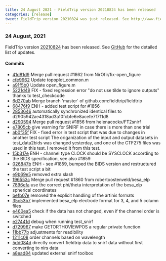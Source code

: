 ```yaml
---
title: 24 August 2021 - FieldTrip version 20210824 has been released
categories: [release]
tweet: FieldTrip version 20210824 was just released. See http://www.fieldtriptoolbox.org/#24-august-2021
---
```


### 24 August, 2021

FieldTrip version [20210824](http://github.com/fieldtrip/fieldtrip/releases/tag/20210824) has been released.
See [GitHub](https://github.com/fieldtrip/fieldtrip/compare/20210816...20210824) for the detailed list of updates.

#### Commits

- [41d81d9](http://github.com/fieldtrip/fieldtrip/commit/41d81d9) Merge pull request #1862 from NirOfir/fix-open_figure
- [cfe9962](http://github.com/fieldtrip/fieldtrip/commit/cfe9962) Update topoplot_common.m
- [a91f5b0](http://github.com/fieldtrip/fieldtrip/commit/a91f5b0) Update open_figure.m
- [5221d49](http://github.com/fieldtrip/fieldtrip/commit/5221d49) FIX - fixed regression error "do not use tilde to ignore outputs" thanks to test_checkcode
- [6d270ab](http://github.com/fieldtrip/fieldtrip/commit/6d270ab) Merge branch 'master' of github.com:fieldtrip/fieldtrip
- [68476f9](http://github.com/fieldtrip/fieldtrip/commit/68476f9) ENH - added test script for #1856
- [2853646](http://github.com/fieldtrip/fieldtrip/commit/2853646) automatically synchronized identical files to d2905942ae4318ad3a10fcbfe6e8acefe7f711d8
- [d290594](http://github.com/fieldtrip/fieldtrip/commit/d290594) Merge pull request #1856 from helenacockx/FT2snirf
- [e7805cb](http://github.com/fieldtrip/fieldtrip/commit/e7805cb) give warning for SNIRF in case there is more than one trial
- [ab0f35f](http://github.com/fieldtrip/fieldtrip/commit/ab0f35f) FIX - fixed error in test script that was due to changes in another test script The origanization of the input and output datasets in test_data2bids was changed yesterday, and one of the CTF275 files was used in this test. I removed it from this test.
- [15b317e](http://github.com/fieldtrip/fieldtrip/commit/15b317e) ENH - channel type CLOCK should be SYSCLOCK according to the BIDS specification, see also #1859
- [026847b](http://github.com/fieldtrip/fieldtrip/commit/026847b) ENH - see #1859, bumped the BIDS version and restructured the test script a bit
- [e9b69e5](http://github.com/fieldtrip/fieldtrip/commit/e9b69e5) removed extra slash
- [196553c](http://github.com/fieldtrip/fieldtrip/commit/196553c) Merge pull request #1860 from robertoostenveld/besa_elp
- [7896efa](http://github.com/fieldtrip/fieldtrip/commit/7896efa) use the correct phi/theta interpretation of the besa_elp spherical coordinates
- [befb07e](http://github.com/fieldtrip/fieldtrip/commit/befb07e) removed the explicit handling of the artinis formats
- [35c53b7](http://github.com/fieldtrip/fieldtrip/commit/35c53b7) implemented besa_elp electrode format for 3, 4, and 5 column files
- [e460ea5](http://github.com/fieldtrip/fieldtrip/commit/e460ea5) check if the data has not changed, even if the channel order is switched
- [e27441d](http://github.com/fieldtrip/fieldtrip/commit/e27441d) debug when running test_snirf
- [d729967](http://github.com/fieldtrip/fieldtrip/commit/d729967) make GETORTHOVIEWPOS a regular private function
- [11bb77b](http://github.com/fieldtrip/fieldtrip/commit/11bb77b) adjustments for readibility
- [1211c08](http://github.com/fieldtrip/fieldtrip/commit/1211c08) order channels based on wavelength
- [5dd084d](http://github.com/fieldtrip/fieldtrip/commit/5dd084d) directly convert fieldtrip data to snirf data without first converting to nirs data
- [a8ead84](http://github.com/fieldtrip/fieldtrip/commit/a8ead84) updated external snirf toolbox
